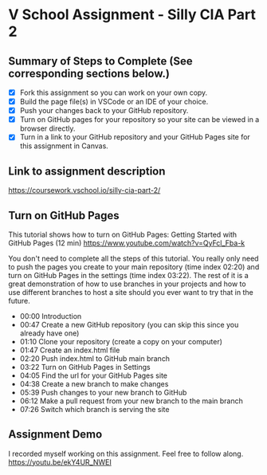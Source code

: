 # V School Assignment - Silly CIA Part 2

## Summary of Steps to Complete (See corresponding sections below.)

- [x] Fork this assignment so you can work on your own copy.
- [x] Build the page file(s) in VSCode or an IDE of your choice.
- [x] Push your changes back to your GitHub repository.
- [x] Turn on GitHub pages for your repository so your site can be viewed in a browser directly.
- [x] Turn in a link to your GitHub repository and your GitHub Pages site for this assignment in Canvas.

## Link to assignment description

https://coursework.vschool.io/silly-cia-part-2/

## Turn on GitHub Pages

This tutorial shows how to turn on GitHub Pages: Getting Started with GitHub Pages (12 min) https://www.youtube.com/watch?v=QyFcl_Fba-k

You don't need to complete all the steps of this tutorial. You really only need to push the pages you create to your main repository (time index 02:20) and turn on GitHub Pages in the settings (time index 03:22). The rest of it is a great demonstration of how to use branches in your projects and how to use different branches to host a site should you ever want to try that in the future.

* 00:00 Introduction 
* 00:47 Create a new GitHub repository (you can skip this since you already have one) 
* 01:10 Clone your repository (create a copy on your computer)
* 01:47 Create an index.html file
* 02:20 Push index.html to GitHub main branch
* 03:22 Turn on GitHub Pages in Settings
* 04:05 Find the url for your GitHub Pages site
* 04:38 Create a new branch to make changes
* 05:39 Push changes to your new branch to GitHub
* 06:12 Make a pull request from your new branch to the main branch
* 07:26 Switch which branch is serving the site

## Assignment Demo

I recorded myself working on this assignment. Feel free to follow along. https://youtu.be/ekY4UR_NWEI

